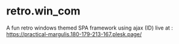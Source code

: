 # retro.win_com
A fun retro windows themed SPA framework using ajax (ID)
live at : https://practical-margulis.180-179-213-167.plesk.page/
